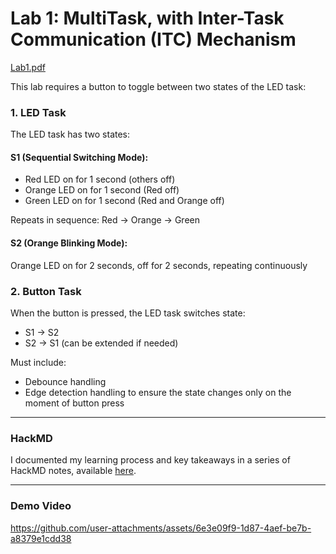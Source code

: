 # Lab 1: MultiTask, with Inter-Task Communication (ITC) Mechanism
[Lab1.pdf](https://github.com/user-attachments/files/21773873/Lab1.pdf)

This lab requires a button to toggle between two states of the LED task:
### 1. LED Task
The LED task has two states:
#### S1 (Sequential Switching Mode):
  - Red LED on for 1 second (others off)
  - Orange LED on for 1 second (Red off)
  - Green LED on for 1 second (Red and Orange off)

  Repeats in sequence: Red → Orange → Green

#### S2 (Orange Blinking Mode):
  Orange LED on for 2 seconds, off for 2 seconds, repeating continuously

### 2. Button Task
When the button is pressed, the LED task switches state: 
- S1 → S2
- S2 → S1 (can be extended if needed)

Must include:
- Debounce handling
- Edge detection handling to ensure the state changes only on the moment of button press
---
### HackMD 
I documented my learning process and key takeaways in a series of HackMD notes, available [here](https://hackmd.io/@GDIF3DlmRBa7hCk6nQfzkQ/B1NHxwoueg).

---
### Demo Video
https://github.com/user-attachments/assets/6e3e09f9-1d87-4aef-be7b-a8379e1cdd38

